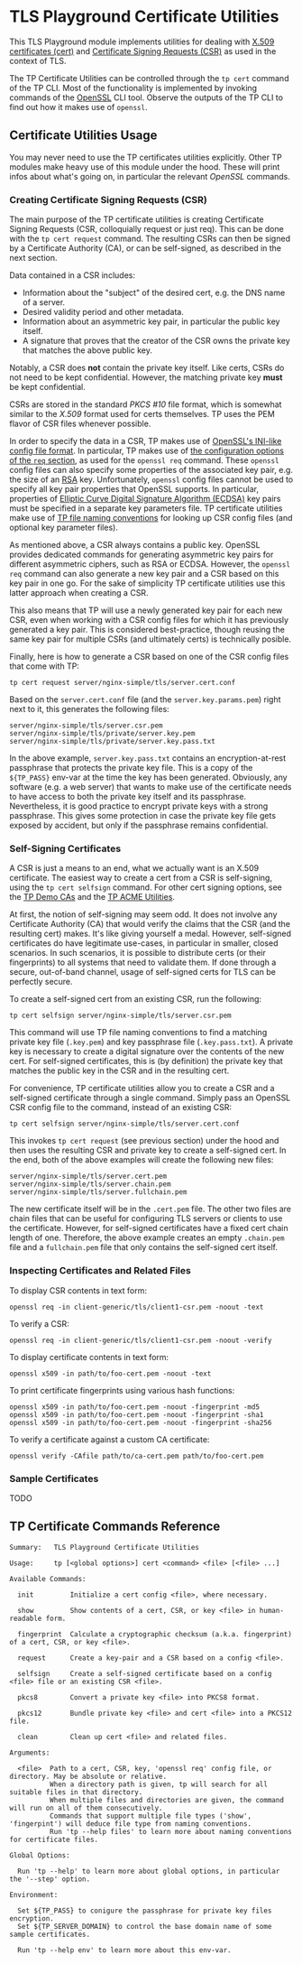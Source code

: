 # TLS Playground Certificate Utilities

This TLS Playground module implements utilities for dealing with [X.509 certificates (cert)](https://www.rfc-editor.org/rfc/rfc5280) and [Certificate Signing Requests (CSR)](https://www.rfc-editor.org/rfc/rfc2986) as used in the context of TLS.

The TP Certificate Utilities can be controlled through the `tp cert` command of the TP CLI.
Most of the functionality is implemented by invoking commands of the [OpenSSL](https://www.openssl.org/) CLI tool.
Observe the outputs of the TP CLI to find out how it makes use of `openssl`.



## Certificate Utilities Usage

You may never need to use the TP certificates utilities explicitly.
Other TP modules make heavy use of this module under the hood.
These will print infos about what's going on, in particular the relevant *OpenSSL* commands.

### Creating Certificate Signing Requests (CSR)

The main purpose of the TP certificate utilities is creating Certificate Signing Requests (CSR, colloquially request or just req).
This can be done with the `tp cert request` command.
The resulting CSRs can then be signed by a Certificate Authority (CA), or can be self-signed, as described in the next section.

Data contained in a CSR includes:

* Information about the "subject" of the desired cert, e.g. the DNS name of a server.
* Desired validity period and other metadata.
* Information about an asymmetric key pair, in particular the public key itself.
* A signature that proves that the creator of the CSR owns the private key that matches the above public key.

Notably, a CSR does **not** contain the private key itself.
Like certs, CSRs do not need to be kept confidential.
However, the matching private key **must** be kept confidential.

CSRs are stored in the standard *PKCS #10* file format, which is somewhat similar to the *X.509* format used for certs themselves.
TP uses the PEM flavor of CSR files whenever possible.

In order to specify the data in a CSR, TP makes use of [OpenSSL's INI-like config file format](https://www.openssl.org/docs/man3.1/man5/config.html).
In particular, TP makes use of [the configuration options of the `req` section](https://www.openssl.org/docs/man3.1/man1/openssl-req.html#CONFIGURATION-FILE-FORMAT), as used for the `openssl req` command.
These `openssl` config files can also specify some properties of the associated key pair, e.g. the size of an [RSA](https://en.wikipedia.org/wiki/RSA_(cryptosystem)) key.
Unfortunately, `openssl` config files cannot be used to specify all key pair properties that OpenSSL supports.
In particular, properties of [Elliptic Curve Digital Signature Algorithm (ECDSA)](https://en.wikipedia.org/wiki/Elliptic_Curve_Digital_Signature_Algorithm) key pairs must be specified in a separate key parameters file.
TP certificate utilities make use of [TP file naming conventions](../bin/README.md#file-naming-conventions) for looking up CSR config files (and optional key parameter files).

As mentioned above, a CSR always contains a public key.
OpenSSL provides dedicated commands for generating asymmetric key pairs for different asymmetric ciphers, such as RSA or ECDSA.
However, the `openssl req` command can also generate a new key pair and a CSR based on this key pair in one go.
For the sake of simplicity TP certificate utilities use this latter approach when creating a CSR.

This also means that TP will use a newly generated key pair for each new CSR, even when working with a CSR config files for which it has previously generated a key pair.
This is considered best-practice, though reusing the same key pair for multiple CSRs (and ultimately certs) is technically posible.

Finally, here is how to generate a CSR based on one of the CSR config files that come with TP:

```
tp cert request server/nginx-simple/tls/server.cert.conf
```

Based on the `server.cert.conf` file (and the `server.key.params.pem`) right next to it, this generates the following files:

```
server/nginx-simple/tls/server.csr.pem
server/nginx-simple/tls/private/server.key.pem
server/nginx-simple/tls/private/server.key.pass.txt
```

In the above example, `server.key.pass.txt` contains an encryption-at-rest passphrase that protects the private key file.
This is a copy of the `${TP_PASS}` env-var at the time the key has been generated.
Obviously, any software (e.g. a web server) that wants to make use of the certificate needs to have access to both the private key itself and its passphrase.
Nevertheless, it is good practice to encrypt private keys with a strong passphrase.
This gives some protection in case the private key file gets exposed by accident, but only if the passphrase remains confidential.

### Self-Signing Certificates

A CSR is just a means to an end, what we actually want is an X.509 certificate.
The easiest way to create a cert from a CSR is self-signing, using the `tp cert selfsign` command.
For other cert signing options, see the [TP Demo CAs](../ca/README.md) and the [TP ACME Utilities](../acme/README.md).

At first, the notion of self-signing may seem odd.
It does not involve any Certificate Authority (CA) that would verify the claims that the CSR (and the resulting cert) makes.
It's like giving yourself a medal.
However, self-signed certificates do have legitimate use-cases, in particular in smaller, closed scenarios.
In such scenarios, it is possible to distribute certs (or their fingerprints) to all systems that need to validate them.
If done through a secure, out-of-band channel, usage of self-signed certs for TLS can be perfectly secure.

To create a self-signed cert from an existing CSR, run the following:

```
tp cert selfsign server/nginx-simple/tls/server.csr.pem
```

This command will use TP file naming conventions to find a matching private key file (`.key.pem`) and key passphrase file (`.key.pass.txt`).
A private key is necessary to create a digital signature over the contents of the new cert.
For self-signed certificates, this is (by definition) the private key that matches the public key in the CSR and in the resulting cert.

For convenience, TP certificate utilities allow you to create a CSR and a self-signed certificate through a single command.
Simply pass an OpenSSL CSR config file to the command, instead of an existing CSR:

```
tp cert selfsign server/nginx-simple/tls/server.cert.conf
```

This invokes `tp cert request` (see previous section) under the hood and then uses the resulting CSR and private key to create a self-signed cert.
In the end, both of the above examples will create the following new files:

```
server/nginx-simple/tls/server.cert.pem
server/nginx-simple/tls/server.chain.pem
server/nginx-simple/tls/server.fullchain.pem
```

The new certificate itself will be in the `.cert.pem` file.
The other two files are chain files that can be useful for configuring TLS servers or clients to use the certificate.
However, for self-signed certificates have a fixed cert chain length of one.
Therefore, the above example creates an empty `.chain.pem` file and a `fullchain.pem` file that only contains the self-signed cert itself.

### Inspecting Certificates and Related Files

To display CSR contents in text form:

    openssl req -in client-generic/tls/client1-csr.pem -noout -text

To verify a CSR:

    openssl req -in client-generic/tls/client1-csr.pem -noout -verify

To display certificate contents in text form:

    openssl x509 -in path/to/foo-cert.pem -noout -text

To print certificate fingerprints using various hash functions:

    openssl x509 -in path/to/foo-cert.pem -noout -fingerprint -md5
    openssl x509 -in path/to/foo-cert.pem -noout -fingerprint -sha1
    openssl x509 -in path/to/foo-cert.pem -noout -fingerprint -sha256

To verify a certificate against a custom CA certificate:

    openssl verify -CAfile path/to/ca-cert.pem path/to/foo-cert.pem

### Sample Certificates

TODO

## TP Certificate Commands Reference

```
Summary:   TLS Playground Certificate Utilities

Usage:     tp [<global options>] cert <command> <file> [<file> ...]

Available Commands:

  init         Initialize a cert config <file>, where necessary.

  show         Show contents of a cert, CSR, or key <file> in human-readable form.

  fingerprint  Calculate a cryptographic checksum (a.k.a. fingerprint) of a cert, CSR, or key <file>.

  request      Create a key-pair and a CSR based on a config <file>.

  selfsign     Create a self-signed certificate based on a config <file> file or an existing CSR <file>.

  pkcs8        Convert a private key <file> into PKCS8 format.

  pkcs12       Bundle private key <file> and cert <file> into a PKCS12 file.

  clean        Clean up cert <file> and related files.

Arguments:

  <file>  Path to a cert, CSR, key, 'openssl req' config file, or directory. May be absolute or relative.
          When a directory path is given, tp will search for all suitable files in that directory.
          When multiple files and directories are given, the command will run on all of them consecutively.
          Commands that support multiple file types ('show', 'fingerpint') will deduce file type from naming conventions.
          Run 'tp --help files' to learn more about naming conventions for certificate files.

Global Options:

  Run 'tp --help' to learn more about global options, in particular the '--step' option.

Environment:

  Set ${TP_PASS} to conigure the passphrase for private key files encryption.
  Set ${TP_SERVER_DOMAIN} to control the base domain name of some sample certificates.

  Run 'tp --help env' to learn more about this env-var.
```
